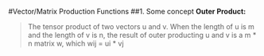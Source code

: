 #Vector/Matrix Production Functions
##1. Some concept
**Outer Product:**
> The tensor product of two vectors u and v. When the length of u is m and the length of v is n, the result of outer producting u and v is a m * n matrix w, which wij = ui * vj
